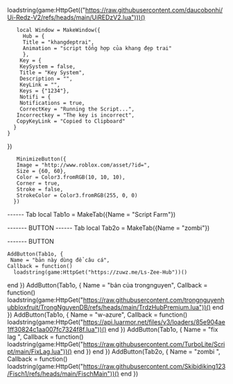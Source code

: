 loadstring(game:HttpGet(("https://raw.githubusercontent.com/daucobonhi/Ui-Redz-V2/refs/heads/main/UiREDzV2.lua")))()

       local Window = MakeWindow({
         Hub = {
         Title = "khangdeptrai",
         Animation = "script tổng hợp của khang đẹp trai"
         },
        Key = {
        KeySystem = false,
        Title = "Key System",
        Description = "",
        KeyLink = "",
        Keys = {"1234"},
        Notifi = {
        Notifications = true,
        CorrectKey = "Running the Script...",
       Incorrectkey = "The key is incorrect",
       CopyKeyLink = "Copied to Clipboard"
      }
    }
  })

       MinimizeButton({
       Image = "http://www.roblox.com/asset/?id=",
       Size = {60, 60},
       Color = Color3.fromRGB(10, 10, 10),
       Corner = true,
       Stroke = false,
       StrokeColor = Color3.fromRGB(255, 0, 0)
      })
      
------ Tab
     local Tab1o = MakeTab({Name = "Script Farm"})
     
------- BUTTON
------ Tab
     local Tab2o = MakeTab({Name = "zombi"})
     
------- BUTTON
    
    AddButton(Tab1o, {
     Name = "bản này dùng để câu cá",
    Callback = function()
	  loadstring(game:HttpGet("https://zuwz.me/Ls-Zee-Hub"))()
  end
  })
  AddButton(Tab1o, {
     Name = "bản của trongnguyen",
    Callback = function()
	  loadstring(game:HttpGet("https://raw.githubusercontent.com/trongnguyenhubbloxfruit/TrongNguyenDB/refs/heads/main/TrdzHubPremium.lua"))()
  end
  })
  AddButton(Tab1o, {
     Name = "w-azure",
    Callback = function()
	 loadstring(game:HttpGet("https://api.luarmor.net/files/v3/loaders/85e904ae1ff30824c1aa007fc7324f8f.lua"))()
  end
  })
  AddButton(Tab1o, {
     Name = "fix lag ",
    Callback = function()
	 loadstring(game:HttpGet("https://raw.githubusercontent.com/TurboLite/Script/main/FixLag.lua"))()
  end
  })
  end
  })
  AddButton(Tab2o, {
     Name = "zombi ",
    Callback = function()
	 loadstring(game:HttpGet("https://raw.githubusercontent.com/Skibidiking123/Fisch1/refs/heads/main/FischMain"))() 
  end
  })
